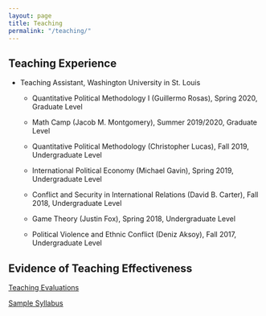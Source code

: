 ```yaml
---
layout: page
title: Teaching
permalink: "/teaching/"
---
```


## Teaching Experience

* Teaching Assistant, Washington University in St. Louis

	* Quantitative Political Methodology I (Guillermo Rosas), Spring 2020, Graduate Level

	* Math Camp (Jacob M. Montgomery), Summer 2019/2020, Graduate Level

	* Quantitative Political Methodology (Christopher Lucas), Fall 2019, Undergraduate Level

	* International Political Economy (Michael Gavin), Spring 2019, Undergraduate Level

	* Conflict and Security in International Relations (David B. Carter), Fall 2018, Undergraduate Level

	* Game Theory (Justin Fox), Spring 2018, Undergraduate Level
	
	* Political Violence and Ethnic Conflict (Deniz Aksoy), Fall 2017, Undergraduate Level


## Evidence of Teaching Effectiveness

<a href="/files/teaching_effectiveness.pdf">Teaching Evaluations</a>

<a href="/files/sample_syllabus.pdf">Sample Syllabus</a>